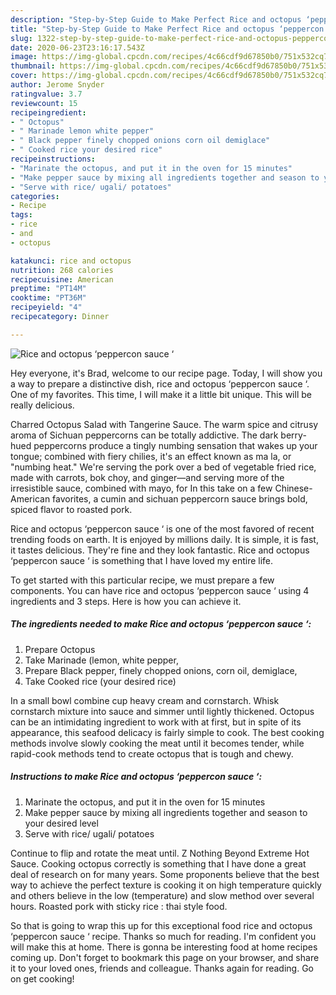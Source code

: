 ```yaml
---
description: "Step-by-Step Guide to Make Perfect Rice and octopus ‘peppercon sauce ‘"
title: "Step-by-Step Guide to Make Perfect Rice and octopus ‘peppercon sauce ‘"
slug: 1322-step-by-step-guide-to-make-perfect-rice-and-octopus-peppercon-sauce
date: 2020-06-23T23:16:17.543Z
image: https://img-global.cpcdn.com/recipes/4c66cdf9d67850b0/751x532cq70/rice-and-octopus-peppercon-sauce-recipe-main-photo.jpg
thumbnail: https://img-global.cpcdn.com/recipes/4c66cdf9d67850b0/751x532cq70/rice-and-octopus-peppercon-sauce-recipe-main-photo.jpg
cover: https://img-global.cpcdn.com/recipes/4c66cdf9d67850b0/751x532cq70/rice-and-octopus-peppercon-sauce-recipe-main-photo.jpg
author: Jerome Snyder
ratingvalue: 3.7
reviewcount: 15
recipeingredient:
- " Octopus"
- " Marinade lemon white pepper"
- " Black pepper finely chopped onions corn oil demiglace"
- " Cooked rice your desired rice"
recipeinstructions:
- "Marinate the octopus, and put it in the oven for 15 minutes"
- "Make pepper sauce by mixing all ingredients together and season to your desired level"
- "Serve with rice/ ugali/ potatoes"
categories:
- Recipe
tags:
- rice
- and
- octopus

katakunci: rice and octopus 
nutrition: 268 calories
recipecuisine: American
preptime: "PT14M"
cooktime: "PT36M"
recipeyield: "4"
recipecategory: Dinner

---
```



![Rice and octopus ‘peppercon sauce ‘](https://img-global.cpcdn.com/recipes/4c66cdf9d67850b0/751x532cq70/rice-and-octopus-peppercon-sauce-recipe-main-photo.jpg)

Hey everyone, it's Brad, welcome to our recipe page. Today, I will show you a way to prepare a distinctive dish, rice and octopus ‘peppercon sauce ‘. One of my favorites. This time, I will make it a little bit unique. This will be really delicious.

Charred Octopus Salad with Tangerine Sauce. The warm spice and citrusy aroma of Sichuan peppercorns can be totally addictive. The dark berry-hued peppercorns produce a tingly numbing sensation that wakes up your tongue; combined with fiery chilies, it&#39;s an effect known as ma la, or &#34;numbing heat.&#34; We&#39;re serving the pork over a bed of vegetable fried rice, made with carrots, bok choy, and ginger—and serving more of the irresistible sauce, combined with mayo, for In this take on a few Chinese-American favorites, a cumin and sichuan peppercorn sauce brings bold, spiced flavor to roasted pork.

Rice and octopus ‘peppercon sauce ‘ is one of the most favored of recent trending foods on earth. It is enjoyed by millions daily. It is simple, it is fast, it tastes delicious. They're fine and they look fantastic. Rice and octopus ‘peppercon sauce ‘ is something that I have loved my entire life.


To get started with this particular recipe, we must prepare a few components. You can have rice and octopus ‘peppercon sauce ‘ using 4 ingredients and 3 steps. Here is how you can achieve it.

<!--inarticleads1-->

##### The ingredients needed to make Rice and octopus ‘peppercon sauce ‘:

1. Prepare  Octopus
1. Take  Marinade (lemon, white pepper,
1. Prepare  Black pepper, finely chopped onions, corn oil, demiglace,
1. Take  Cooked rice (your desired rice)


In a small bowl combine cup heavy cream and cornstarch. Whisk cornstarch mixture into sauce and simmer until lightly thickened. Octopus can be an intimidating ingredient to work with at first, but in spite of its appearance, this seafood delicacy is fairly simple to cook. The best cooking methods involve slowly cooking the meat until it becomes tender, while rapid-cook methods tend to create octopus that is tough and chewy. 

<!--inarticleads2-->

##### Instructions to make Rice and octopus ‘peppercon sauce ‘:

1. Marinate the octopus, and put it in the oven for 15 minutes
1. Make pepper sauce by mixing all ingredients together and season to your desired level
1. Serve with rice/ ugali/ potatoes


Continue to flip and rotate the meat until. Z Nothing Beyond Extreme Hot Sauce. Cooking octopus correctly is something that I have done a great deal of research on for many years. Some proponents believe that the best way to achieve the perfect texture is cooking it on high temperature quickly and others believe in the low (temperature) and slow method over several hours. Roasted pork with sticky rice : thai style food. 

So that is going to wrap this up for this exceptional food rice and octopus ‘peppercon sauce ‘ recipe. Thanks so much for reading. I'm confident you will make this at home. There is gonna be interesting food at home recipes coming up. Don't forget to bookmark this page on your browser, and share it to your loved ones, friends and colleague. Thanks again for reading. Go on get cooking!
